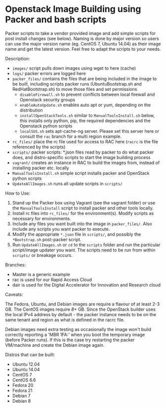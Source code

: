 # Openstack Image Building using Packer and bash scripts

Packer scripts to take a vendor provided image and add simple scripts for post install changes (see below). Naming is done by major version so users can use the major version name (eg. CentOS 7, Ubuntu 14.04) as their image name and get the latest version. Feel free to adapt the scripts to your needs.

Description:

  * `images/`                 script pulls down images using wget to here (cache) 
  * `logs/`                   packer errors are logged here
  * `packer_files/`           contains the files that are being included in the image to be built, including scripts packer runs (UbuntuBootstrap.sh and RedHatBootstrap.sh) to move those files and set permissions
      - `disableFirewall.sh`        to prevent conflicts between local firewall and Openstack security groups
      - `enableAutoUpdate.sh`       enables auto apt or yum, depending on the distribution
      - `installOpenStackTools.sh`  similar to `ManualToolsInstall.sh` below, this installs only python, pip, the required dependencies and the Openstack python scripts
      - `localSUS.sh`               sets apt-cache-ng server. Please set this server here or consult the `rac` branch for a multi region example.
  * `rc_files/`               place the rc file used for access to RAC here (`racrc` is the file referenced by the scripts)
  * `scripts/`                packer scripts: *.json files read by packer to do what packer does, and distro-specific scripts to start the image building process
  * `vagrant/`                creates an instance in RAC to build the images from, instead of installing packer etc. locally
  * `ManualToolsInstall.sh`   simple script installs packer and OpenStack python scripts
  * `UpdateAllImages.sh`      runs all update scripts in `scripts/`

How to Use:

  1. Stand up the Packer box using Vagrant (see the vagrant folder) or use the `ManualToolsInstall` script to install packer and other tools locally.
  2. Install rc files into `rc_files/` for the environment(s). Modify scripts as necessary for environments.
  3. Include any files you want built into the image in `packer_files/`. Also include any scripts you want packer to execute.
  4. Modify the appropriate `*.json` file in `scripts/`, and possibly the `*Bootstrap.sh` post-packer script.
  5. Run `UpdateAllImages.sh` or `cd` to the `scripts` folder and run the particular script/image updater you want. The scripts need to be run from within `scripts/` or breakage occurs.

Branches:

  * Master is a generic example
  * rac is used for our Rapid Access Cloud
  * dair is used for the Digital Accelerator for Innovation and Research cloud

Caveats:

The Fedora, Ubuntu, and Debian images are require a flavour of at least 2-3 GB. The CentOS images require *8+* GB. Since the OpenStack builder uses the local IPv4 address by default - the packer instance needs to be on the same tenant and region as what is defined in the racrc file.

Debian images need extra testing as occasionally the image won't build correctly reporting a 'MBR 1FA:' when you boot the temporary image (before Packer runs). If this is the case try restarting the packer VM/machine and create the Debian image again.

Distros that can be built:

  * Ubuntu 12.04
  * Ubuntu 14.04
  * CentOS 7
  * CentOS 6.6
  * Fedora 20
  * Fedora 21
  * Debian 7
  * Debian 8

